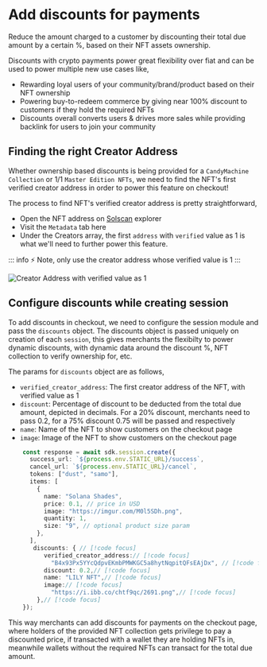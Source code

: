 # Add discounts for payments

Reduce the amount charged to a customer by discounting their total due amount by a certain %, based on their NFT assets ownership.

Discounts with crypto payments power great flexibility over fiat and can be used to power multiple new use cases like, 
- Rewarding loyal users of your community/brand/product based on their NFT ownership
- Powering buy-to-redeem commerce by giving near 100% discount to customers if they hold the required NFTs
- Discounts overall converts users & drives more sales while providing backlink for users to join your community

## Finding the right Creator Address

Whether ownership based discounts is being provided for a `CandyMachine Collection` or 1/1 `Master Edition NFTs`, we need to find the NFT's first verified creator address in order to power this feature on checkout!

The process to find NFT's verified creator address is pretty straightforward,
- Open the NFT address on [Solscan](https://solscan.io/) explorer
- Visit the `Metadata` tab here
- Under the Creators array, the first `address` with `verified` value as 1 is what we'll need to further power this feature. 

::: info :zap: Note, only use the creator address whose verified value is 1 
:::

![Creator Address with verified value as 1](https://i.ibb.co/s9x3jRq/pika-1672086667584-1x.png)


## Configure discounts while creating session

To add discounts in checkout, we need to configure the session module and pass the `discounts` object. The discounts object is passed uniquely on creation of each `session`, this gives merchants the flexibilty to power dynamic discounts, with dynamic data around the discount %, NFT collection to verify ownership for, etc.

The params for `discounts` object are as follows,
- `verified_creator_address`: The first creator address of the NFT, with verified value as 1
- `discount`: Percentage of discount to be deducted from the total due amount, depicted in decimals. For a 20% discount, merchants need to pass 0.2, for a 75% discount 0.75 will be passed and respectively
- `name`: Name of the NFT to show customers on the checkout page
- `image`: Image of the NFT to show customers on the checkout page

```ts
    const response = await sdk.session.create({
      success_url: `${process.env.STATIC_URL}/success`,
      cancel_url: `${process.env.STATIC_URL}/cancel`,
      tokens: ["dust", "samo"], 
      items: [
        {
          name: "Solana Shades",
          price: 0.1, // price in USD
          image: "https://imgur.com/M0l5SDh.png",
          quantity: 1,
          size: "9", // optional product size param
        },
      ], 
       discounts: { // [!code focus]
          verified_creator_address:// [!code focus]
            "B4x93Px5YYcQdpvEKmbPMWKGC5a8hytNqpitQFsEAjDx", // [!code focus]
          discount: 0.2,// [!code focus]
          name: "LILY NFT",// [!code focus]
          image:// [!code focus]
            "https://i.ibb.co/chtf9qc/2691.png",// [!code focus]
        },// [!code focus]
    });

```

This way merchants can add discounts for payments on the checkout page, where holders of the provided NFT collection gets privilege to pay a discounted price, if transacted with a wallet they are holding NFTs in, meanwhile wallets without the required NFTs can transact for the total due amount.
